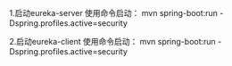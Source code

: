 1.启动eureka-server 使用命令启动：
mvn spring-boot:run -Dspring.profiles.active=security

2.启动eureka-client 使用命令启动：
mvn spring-boot:run -Dspring.profiles.active=security
